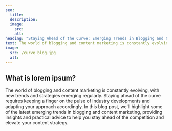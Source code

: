 ```yaml
---
seo:
  title: 
  description: 
  image:
    src: 
    alt: 
heading: "Staying Ahead of the Curve: Emerging Trends in Blogging and Content Marketing"
text: The world of blogging and content marketing is constantly evolving, with new trends and strategies emerging regularly. Staying ahead of the curve requires keeping a finger on the pulse of industry developments and adapting your approach accordingly. In this blog post, we'll highlight some of the latest emerging trends in blogging and content marketing, providing insights and practical advice to help you stay ahead of the competition and elevate your content strategy.
image:
  src: /curve_blog.jpg
  alt: 
---
```


## What is lorem ipsum?
The world of blogging and content marketing is constantly evolving, with new trends and strategies emerging regularly. Staying ahead of the curve requires keeping a finger on the pulse of industry developments and adapting your approach accordingly. In this blog post, we'll highlight some of the latest emerging trends in blogging and content marketing, providing insights and practical advice to help you stay ahead of the competition and elevate your content strategy.